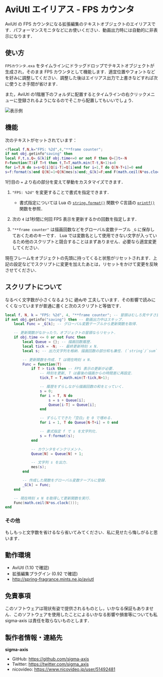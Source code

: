 # AviUtl エイリアス - FPS カウンタ
AviUtl の FPS カウンタになる拡張編集のテキストオブジェクトのエイリアスです．パフォーマンスモニタなどにお使いください．動画出力時には自動的に非表示になります．

##	使い方
`FPSカウンタ.exa` をタイムラインにドラッグドロップでテキストオブジェクトが生成され，そのまま FPS カウンタとして機能します．適宜位置やフォントなどを好みに調整してください．調整した後はエイリアス出力で上書きなどすれば次に使うとき手間が省けます．

また，AviUtl の1階層下のフォルダに配置するとタイムラインの右クリックメニューに登録されるようになるのでそこから配置してもいいでしょう．

![表示例](https://github.com/sigma-axis/AviUtl-Alias-FPS-Counter/assets/132639613/14a31e06-1135-4abc-b9b9-eebfd7d02453)

##	機能
次のテキストがセットされています：

```lua
<?local f,N,k="FPS: %2d",4,"**frame counter";
if not obj.getinfo"saving" then
local F,t,s,Q=_G[k]if obj.time<=0 or not F then Q={}t=-N
F=function(T)if T>t then t,T=T,math.min(T-t,N+1)s=0
for i=T,N do s=s+Q[i]Q[i-T]=Q[i]end for i=1,T do Q[N-T+i]=0 end
s=f:format(s)end Q[N]=1+Q[N]mes(s)end;_G[k]=F;end F(math.ceil(N*os.clock()))end?>
```

1行目の `=` より右の部分を変えて挙動をカスタマイズできます．

1.	`"FPS: %2d"` を変更することで書式を指定できます．
	-	書式指定については Lua の [`string.format()`](https://www.lua.org/manual/5.1/manual.html#pdf-string.format) 関数や C言語の [`printf()`](https://learn.microsoft.com/ja-jp/cpp/c-runtime-library/format-specification-syntax-printf-and-wprintf-functions?view=msvc-170) 関数を参照．

1.	次の `4` は1秒間に何回 FPS 表示を更新するかの回数を指定します．
1.	`"**frame counter"` は描画回数などをグローバル変数テーブル `_G` に保存しておくためのキーです．
Lua では変数名として使用できない文字が入っているため他のスクリプトと競合することはまずありません．必要なら適宜変更してください．

現在フレームをオブジェクトの先頭に持ってくると状態がリセットされます．上記の設定などでスクリプトに変更を加えたあとは，リセットをかけて変更を反映させてください．

##	スクリプトについて
なるべく文字数が小さくなるように ~~遊んで~~ 工夫しています．その影響で読みにくくなっていますが普通に書くと次のスクリプトと等価です．

```lua
local f, N, k = "FPS: %2d", 4, "**frame counter"; -- 冒頭はむしろ見やすさ重視．
if not obj.getinfo("saving") then -- 動画出力中はスキップ．
	local Func = _G[k]; -- グローバル変数テーブルから更新関数を取得．

	-- 更新関数がなかったり，オブジェクトの冒頭ならリセット．
	if obj.time <= 0 or not Func then
		local Queue = {}; -- 描画回数履歴．
		local tick = -N; -- 最終更新時刻 x N．
		local s; -- 出力文字列を格納．描画回数の部分和も兼任. (`string`/`sum`)

		-- 更新関数を作成. T は現在時刻 x N.
		Func = function(T)
			if T > tick then -- FPS 表示の更新が必要．
				-- 時刻を更新, T は最後の描画からの時間差に再設定．
				tick,T = T,math.min(T-tick,N+1);

				-- 履歴をずらしながら描画回数の和をとっていく．
				s = 0; 
				for i = T, N do
					s = s + Queue[i];
					Queue[i-T] = Queue[i];
				end

				-- ずらしてできた「空白」を 0 で埋める．
				for i = 1, T do Queue[N-T+i] = 0 end

				-- 書式指定 f で s を文字列化．
				s = f:format(s);
			end

			-- カウンタをインクリメント．
			Queue[N] = Queue[N] + 1;

			-- 文字列 s を出力．
			mes(s);
		end

		-- 作成した関数をグローバル変数テーブルに登録．
		_G[k] = Func;
	end

	-- 現在時刻 x N を取得して更新関数を実行．
	Func(math.ceil(N*os.clock()));
end
```

### その他
もしもっと文字数を省けるなら省いてみてください．私に見せたら悔しがると思います．

##	動作環境
-	AviUtl (1.10 で確認)
-	拡張編集プラグイン (0.92 で確認)
-	http://spring-fragrance.mints.ne.jp/aviutl

##	免責事項
このソフトウェアは現状有姿で提供されるものとし，いかなる保証もありません．このソフトウェアを使用したことによるいかなる影響や損害等についても私 sigma-axis は責任を取らないものとします．

##	製作者情報・連絡先
**sigma-axis**

-	GitHub: https://github.com/sigma-axis
-	Twitter: https://twitter.com/sigma_axis
-	nicovideo: https://www.nicovideo.jp/user/51492481
